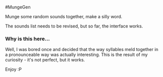 #MungeGen

Munge some random sounds together, make a silly word.

The sounds list needs to be revised, but so far, the interface works.

### Why is this here...

Well, I was bored once and decided that the way syllables meld together in a pronounceable way was actually interesting. This is the result of my curiosity - it's not perfect, but it works.

Enjoy :P